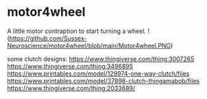 # motor4wheel
 A little motor contraption to start turning a wheel.
 !(https://github.com/Sussex-Neuroscience/motor4wheel/blob/main/Motor4wheel.PNG)

 some clutch designs:
 https://www.thingiverse.com/thing:3007265
 https://www.thingiverse.com/thing:3496895
 https://www.printables.com/model/129974-one-way-clutch/files
 https://www.printables.com/model/37898-clutch-thingamabob/files
https://www.thingiverse.com/thing:2033689/